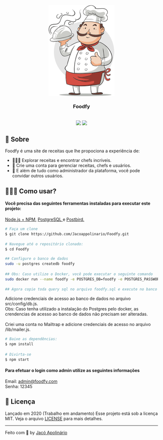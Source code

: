 <h3 align="center">
    <img alt="foodfy" title"#logo" src="public/assets/chef.png">
    <br><br>
    <b>Foodfy</b>
    <br><br>
    <p align="center">
        <img src="https://img.shields.io/badge/By-Jac%C3%B3%20Apolin%C3%A1rio-blue">
        <img src="https://img.shields.io/badge/License-MIT-blue">
    </p>
</h3>

## 🚀 Sobre
Foodfy é uma site de receitas que lhe propociona a experiência de:

- 👩🏽‍🍳 Explorar receitas e encontrar chefs incríveis.
- 🍕 Crie uma conta para gerenciar receitas, chefs e usuários.
- 📨 E além de tudo como administrador da plataforma, você pode convidar outros usuários.

## 👷🏾‍♂️ Como usar?

<h4> Você precisa das seguintes ferramentas instaladas para executar este projeto: </h4>
 <p> <a href="https://nodejs.org/en/">Node.js + NPM<a>, <a href="https://www.postgresql.org/download/"> PostgreSQL </a> e <a href="https://www.electronjs.org/apps/postbird"> Postbird. </a> </p>

```bash
# Faça um clone
$ git clone https://github.com/Jacoappolinario/Foodfy.git

# Navegue até o repositório clonado:
$ cd Foodfy

```

```bash
## Configure o banco de dados
sudo -u postgres createdb foodfy 

## Obs: Caso utilize o Docker, você pode executar o seguinte comando
sudo docker run --name foodfy -e POSTGRES_DB=foodfy -e POSTGRES_PASSWORD=postgres -p 5432:5432 -d postgres 

## Agora copie toda query sql no arquivo foodfy.sql e execute no banco de dados.
```

Adicione credenciais de acesso ao banco de dados no arquivo src/config/db.js.<br>
Obs: Caso tenha utilizado a instalação do Postgres pelo docker, as crendencias de acesso ao banco de dados não precisam ser alteradas.<br><br>
Criei uma conta no Mailtrap e adicione credenciais de acesso no arquivo /lib/mailer.js.

```bash
# Baixe as dependências:
$ npm install

# Divirta-se
$ npm start
```

#### Para efetuar o login como admin utilize as seguintes informações
Email: admin@foodfy.com<br>
Senha: 12345

## 📕 Licença
Lançado em 2020 (Trabalho em andamento) Esse projeto está sob a licença MIT. Veja o arquivo [LICENSE](/LICENSE) para mais detalhes.

---

Feito com 💙 by [Jacó Apolinário](https://www.linkedin.com/in/jacoapolinario/)
